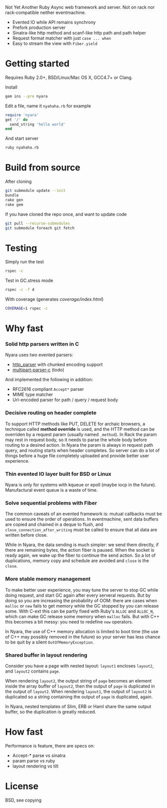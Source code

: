 Not Yet Another Ruby Async web framework and server. Not on rack nor rack-compatible neither eventmachine.

- Evented IO while API remains synchrony
- Prefork production server
- Sinatra-like http method and scanf-like http path and path helper
- Request format matcher with just `case ... when`
- Easy to stream the view with `Fiber.yield`

# Getting started

Requires Ruby 2.0+, BSD/Linux/Mac OS X, GCC4.7+ or Clang.

Install

```bash
gem ins --pre nyara
```

Edit a file, name it `nyahaha.rb` for example

```ruby
require 'nyara'
get '/' do
  send_string 'hello world'
end
```

And start server

```bash
ruby nyahaha.rb
```

# Build from source

After cloning

```bash
git submodule update --init
bundle
rake gen
rake gem
```

If you have cloned the repo once, and want to update code

```bash
git pull --recurse-submodules
git submodule foreach git fetch
```

# Testing

Simply run the test

```bash
rspec -c
```

Test in GC.stress mode

```bash
rspec -c -f d
```

With coverage (generates *coverage/index.html*)

```bash
COVERAGE=1 rspec -c
```

# Why fast

### Solid http parsers written in C

Nyara uses two evented parsers:

- [http_parser](https://github.com/joyent/http-parser) with chunked encoding support
- [multipart-parser-c](https://github.com/iafonov/multipart-parser-c) (todo)

And implemented the following in addition:

- RFC2616 compliant `Accept*` parser
- MIME type matcher
- Url-encoded parser for path / query / request body

### Decisive routing on header complete

To support HTTP methods like PUT, DELETE for archaic browsers, a technique called **method override** is used, and the HTTP method can be overriden by a request param (usually named `_method`). In Rack the param may rest in request body, so it needs to parse the whole body before routing to a desired action. In Nyara the param is always in request path query, and routing starts when header completes. So server can do a lot of things before a huge file completely uploaded and provide better user experience.

### Thin evented IO layer built for BSD or Linux

Nyara is only for systems with kqueue or epoll (maybe iocp in the future). Manufactural event queue is a waste of time.

### Solve sequential problems with Fiber

The common caveats of an evented framework is: mutual callbacks must be used to ensure the order of operations. In eventmachine, sent data buffers are copied and chained in a deque to flush, and `close_connection_after_writing` must be called to ensure that all data are written before close.

While in Nyara, the data sending is much simpler: we send them directly, if there are remaining bytes, the action fiber is paused. When the socket is ready again, we wake up the fiber to continue the send action. So a lot of duplications, memory copy and schedule are avoided and `close` is the `close`.

### More stable memory management

To make better user experience, you may tune the server to stop GC while doing request, and start GC again after every serveral requests. But by doing so you are increasing the probability of OOM: there are cases when `malloc` or `new` fails to get memory while the GC stopped by you can release some. With C-ext this can be partly fixed with Ruby's `ALLOC` and `ALLOC_N`, which can make GC release some memory when `malloc` fails. But with C++ this becomes a bit messy: you need to redefine `new` operators.

In Nyara, the use of C++ memory allocation is limited to boot time (the use of C++ may possibly removed in the future) so your server has less chance to be quit by a silent `OutOfMemoryException`.

### Shared buffer in layout rendering

Consider you have a page with nested layout: `layout1` encloses `layout2`, and `layout2` contains `page`.

When rendering `layout2`, the output string of `page` becomes an element inside the array buffer of `layout2`, then the output of `page` is duplicated in the output of `layout2`. When rendering `layout1`, the output of `layout2` is duplicated so a string containing the output of `page` is duplicated, again.

In Nyara, nested templates of Slim, ERB or Haml share the same output buffer, so the duplication is greatly reduced.

# How fast

Performance is feature, there are specs on:

- Accept-* parse vs sinatra
- param parse vs ruby
- layout rendering vs tilt

# License

BSD, see copying
